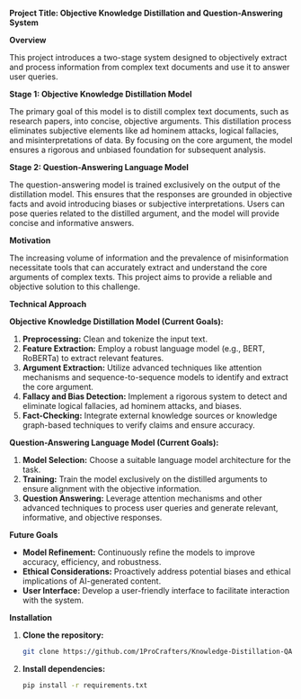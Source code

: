 **Project Title: Objective Knowledge Distillation and Question-Answering System**

**Overview**

This project introduces a two-stage system designed to objectively extract and process information from complex text documents and use it to answer user queries.

**Stage 1: Objective Knowledge Distillation Model**

The primary goal of this model is to distill complex text documents, such as research papers, into concise, objective arguments. This distillation process eliminates subjective elements like ad hominem attacks, logical fallacies, and misinterpretations of data. By focusing on the core argument, the model ensures a rigorous and unbiased foundation for subsequent analysis.

**Stage 2: Question-Answering Language Model**

The question-answering model is trained exclusively on the output of the distillation model. This ensures that the responses are grounded in objective facts and avoid introducing biases or subjective interpretations. Users can pose queries related to the distilled argument, and the model will provide concise and informative answers.

**Motivation**

The increasing volume of information and the prevalence of misinformation necessitate tools that can accurately extract and understand the core arguments of complex texts. This project aims to provide a reliable and objective solution to this challenge.

**Technical Approach**

**Objective Knowledge Distillation Model (Current Goals):**

1. **Preprocessing:** Clean and tokenize the input text.
2. **Feature Extraction:** Employ a robust language model (e.g., BERT, RoBERTa) to extract relevant features.
3. **Argument Extraction:** Utilize advanced techniques like attention mechanisms and sequence-to-sequence models to identify and extract the core argument.
4. **Fallacy and Bias Detection:** Implement a rigorous system to detect and eliminate logical fallacies, ad hominem attacks, and biases.
5. **Fact-Checking:** Integrate external knowledge sources or knowledge graph-based techniques to verify claims and ensure accuracy.

**Question-Answering Language Model (Current Goals):**

1. **Model Selection:** Choose a suitable language model architecture for the task.
2. **Training:** Train the model exclusively on the distilled arguments to ensure alignment with the objective information.
3. **Question Answering:** Leverage attention mechanisms and other advanced techniques to process user queries and generate relevant, informative, and objective responses.

**Future Goals**

* **Model Refinement:** Continuously refine the models to improve accuracy, efficiency, and robustness.
* **Ethical Considerations:** Proactively address potential biases and ethical implications of AI-generated content.
* **User Interface:** Develop a user-friendly interface to facilitate interaction with the system.

**Installation**

1. **Clone the repository:**
   ```bash
   git clone https://github.com/1ProCrafters/Knowledge-Distillation-QA
   ```
2. **Install dependencies:**
   ```bash
   pip install -r requirements.txt
   ```